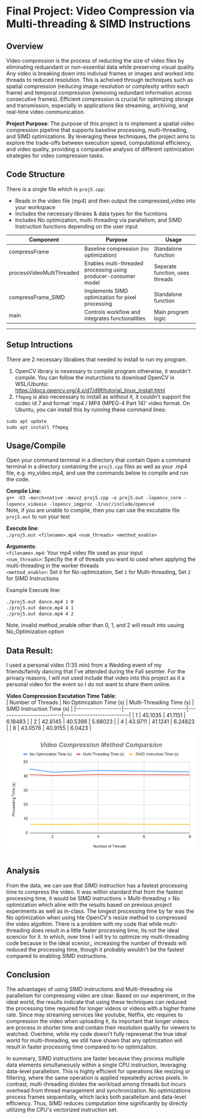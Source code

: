 # Final Project: Video Compression via Multi-threading & SIMD Instructions

## Overview
Video compression is the process of reducting the size of video files by eliminating reduandant or non-essential data while preserving visual quality. Any video is breaking down into indiviual frames or images and worked into threads to reduced resolution. This is acheived through techniques such as spatial compression (reducing image resolution or complexity within each frame) and temporal compression (removing redundant information across consecutive frames). Efficient compression is crucial for optimizing storage and transmission, especially in applications like streaming, archiving, and real-time video communication.

**Project Purpose**: The purpose of this project is to implement a spatial video compression pipeline that supports baseline processing, multi-threading, and SIMD optimizations. By leveraging these techniques, the project aims to explore the trade-offs between execution speed, computational efficiency, and video quality, providing a comparative analysis of different optimization strategies for video compression tasks.

## Code Structure
There is a single file which is `proj5.cpp`: 
- Reads in the video file (mp4) and then output the compressed_video into your workspace
- Includes the necessary libraies & data types for the fucntions
- Includes No optimization, multi-threading via parallelism, and SIMD Instruction functions depending on the user input

|     Component             |   Purpose   |  Usage  |
|-------------------|-------------|---------|
|compressFrame              |	Baseline compression (no optimization) |	Standalone function |
| processVideoMultiThreaded |	Enables multi-threaded processing using producer-consumer model |	Separate function, uses threads |
|     compressFrame_SIMD    |	Implements SIMD optimization for pixel processing |	Standalone function |
| main	| Controls workflow and integrates functionalities |	Main program logic |
----------------------------------------------------------------------------------

## Setup Intructions
There are 2 necessary librabies that needed to install to run my program.
1. OpenCV library is nesessary to compile program otherwise, it wouldn't compile. You can follow the insturctions to download OpenCV in WSL/Ubuntu: https://docs.opencv.org/4.x/d7/d9f/tutorial_linux_install.html
2. `ffmpeg` is also neceessary to install as without it, it couldn't support the codec id 7 and format 'mp4 / MP4 (MPEG-4 Part 14)' video format. On Ubuntu, you can install this by running these command lines: 
```
sudo apt update  
sudo apt install ffmpeg
```

## Usage/Compile
Open your command terminal in a directory that contain 
Open a command terminal in a directory containing the `proj5.cpp` files as well as your <filename>.mp4 file, e.g. my_video.mp4, and use the commands below to compile and run the code.

**Compile Line**:  
`g++ -O3 -march=native -mavx2 proj5.cpp -o proj5.out -lopencv_core -lopencv_videoio -lopencv_imgproc -I/usr/include/opencv4`  
Note, if you are unable to complie, then you can use the excutable file `proj5.out` to run your test  

**Execute line**:  
`./proj5.out <filename>.mp4 <num_threads> <method_enable>`  

**Arguments**:  
`<filename>.mp4`: Your mp4 video file used as your input  
`<num_threads>`: Specfiy the # of threads you want to used when applying the multi-threading in the worker threads  
`<method_enable>`: Set `0` for No-optimization, Set `1` for Multi-threading, Set `2` for SIMD Instructions

Example Execute line:
```
./proj5.out dance.mp4 1 0
./proj5.out dance.mp4 4 1
./proj5.out dance.mp4 4 2
```  
Note, invalid method_enable other than 0, 1, and 2 will result into usuing No_Optimization option

## Data Result:
I used a personal video (1:35 min) from a Wedding event of my friends/family dancing that I've attended during the Fall sesmter. For the privacy reasons, I will not used include that video into this project as it a personal video for the event so I do not want to share them online.  

**Video Compression Excutation Time Table**:  
| Number of Threads | No Optimization Time (s) | Multi-Threading Time (s) | SIMD Instruction Time (s) |
|-------------------|--------------------------|--------------------------|---------------------------|
| 1 | 45.1035 | 41.1151 | 6.18483 |
| 2 | 42.8145 | 40.5398 | 5.98023 |
| 4 | 43.9711 | 41.1241 | 6.24823 |
| 8 | 43.0576 | 40.9155 | 6.0423 | 

![Video Compression Table](https://github.com/PritomP25/Adanced-Computer-System/blob/338bfceb1f044b50662c9986f55fcc4e62f94d8b/Project5/Processing_table.PNG)


## Analysis 
From the data, we can see that SIMD instruction has a fastest processing time to compress the video. It was within standard that from the fastest processing time, it would be SIMD instructions > Multi-threading > No optimization which aline with the results based on previous project experiments as well as in-class. The longest processing time by far was the No optimization when using hte OpenCV's resize method to compressed the video algothim. There is a problem with my code that while multi-threading does result in a little faster processing time, its not the ideal scencior for it. In which, over time I will try to optimize my multi-threading code because in the ideal scenior,, increasing the number of threads will reduced the processing time, though it probably wouldn't be the fastest compared to enabling SIMD instructions. 

## Conclusion
The advantages of using SIMD instructions and Multi-threading via parallelism for compressing video are clear. Based on our experiment, in the ideal world, the results indicate that using these techniques can reduced the processing time required for longer videos or videos with a higher frame rate. Since may streaming services like youtube, Netflix, etc requires to compression the video when uploading it, its important that longer videos are process in shorter time and contain their resolution quality for viewers to watched. Overtime, while my code doesn't fully represenat the true ideal world for multi-threading, we still have shown that any optimization will result in faster processing time compared to no optimization.

In summary, SIMD instructions are faster because they process multiple data elements simultaneously within a single CPU instruction, leveraging data-level parallelism. This is highly efficient for operations like resizing or filtering, where the same operation is applied repeatedly across pixels. In contrast, multi-threading divides the workload among threads but incurs overhead from thread management and synchronization. No optimizations process frames sequentially, which lacks both parallelism and data-level efficiency. Thus, SIMD reduces computation time significantly by directly utilizing the CPU's vectorized instruction set.
